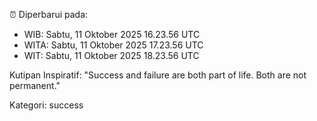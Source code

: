 ⏰ Diperbarui pada:
- WIB: Sabtu, 11 Oktober 2025 16.23.56 UTC
- WITA: Sabtu, 11 Oktober 2025 17.23.56 UTC
- WIT: Sabtu, 11 Oktober 2025 18.23.56 UTC

Kutipan Inspiratif:
"Success and failure are both part of life. Both are not permanent."


Kategori: success

